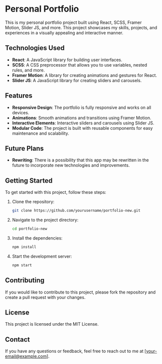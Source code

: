 # Personal Portfolio

This is my personal portfolio project built using React, SCSS, Framer Motion, Slider JS, and more. This project showcases my skills, projects, and experiences in a visually appealing and interactive manner.

## Technologies Used

- **React**: A JavaScript library for building user interfaces.
- **SCSS**: A CSS preprocessor that allows you to use variables, nested rules, and more.
- **Framer Motion**: A library for creating animations and gestures for React.
- **Slider JS**: A JavaScript library for creating sliders and carousels.

## Features

- **Responsive Design**: The portfolio is fully responsive and works on all devices.
- **Animations**: Smooth animations and transitions using Framer Motion.
- **Interactive Elements**: Interactive sliders and carousels using Slider JS.
- **Modular Code**: The project is built with reusable components for easy maintenance and scalability.

## Future Plans

- **Rewriting**: There is a possibility that this app may be rewritten in the future to incorporate new technologies and improvements.

## Getting Started

To get started with this project, follow these steps:

1. Clone the repository:
    ```bash
    git clone https://github.com/yourusername/portfolio-new.git
    ```
2. Navigate to the project directory:
    ```bash
    cd portfolio-new
    ```
3. Install the dependencies:
    ```bash
    npm install
    ```
4. Start the development server:
    ```bash
    npm start
    ```

## Contributing

If you would like to contribute to this project, please fork the repository and create a pull request with your changes.

## License

This project is licensed under the MIT License.

## Contact

If you have any questions or feedback, feel free to reach out to me at [your-email@example.com].
